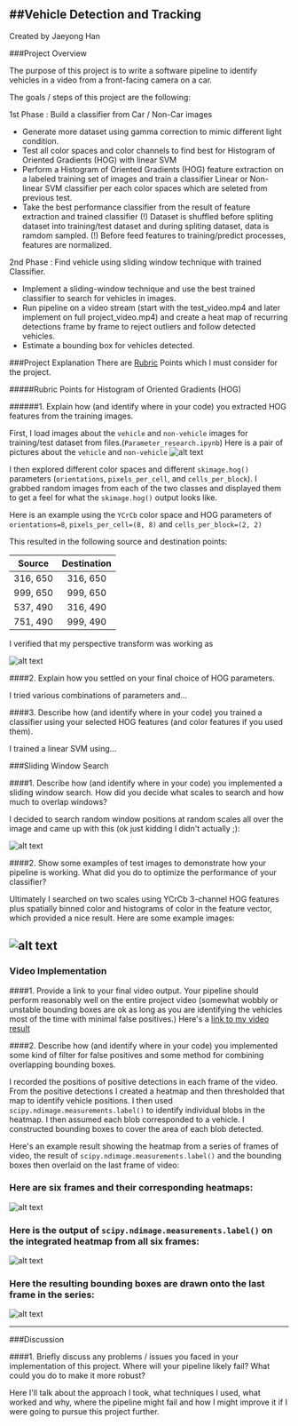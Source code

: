 ##Vehicle Detection and Tracking
---
Created by Jaeyong Han

###Project Overview

The purpose of this project is to write a software pipeline to identify vehicles in a video from a front-facing camera on a car. 

The goals / steps of this project are the following:

1st Phase : Build a classifier from Car / Non-Car images
* Generate more dataset using gamma correction to mimic different light condition.
* Test all color spaces and color channels to find best for Histogram of Oriented Gradients (HOG) with linear SVM
* Perform a Histogram of Oriented Gradients (HOG) feature extraction on a labeled training set of images and train a classifier Linear or Non-linear SVM classifier per each color spaces which are seleted from previous test.
* Take the best performance classifier from the result of feature extraction and trained classifier
(!) Dataset is shuffled before spliting dataset into training/test dataset and during spliting dataset, data is ramdom sampled.
(!) Before feed features to training/predict processes, features are normalized.


2nd Phase : Find vehicle using sliding window technique with trained Classifier.
* Implement a sliding-window technique and use the best trained classifier to search for vehicles in images.
* Run pipeline on a video stream (start with the test_video.mp4 and later implement on full project_video.mp4) and create a heat map of recurring detections frame by frame to reject outliers and follow detected vehicles.
* Estimate a bounding box for vehicles detected.

[//]: # (Image References)
[image1]: ./writeup_images/car_not_car.png
[image2]: ./examples/HOG_example.jpg
[image3]: ./examples/sliding_windows.jpg
[image4]: ./examples/sliding_window.jpg
[image5]: ./examples/bboxes_and_heat.png
[image6]: ./examples/labels_map.png
[image7]: ./examples/output_bboxes.png
[video1]: ./project_video.mp4

###Project Explanation 
There are [Rubric](https://review.udacity.com/#!/rubrics/513/view) Points which I must consider for the project.

#####Rubric Points for Histogram of Oriented Gradients (HOG)

######1. Explain how (and identify where in your code) you extracted HOG features from the training images.

First, I load images about the `vehicle` and `non-vehicle` images for training/test dataset from files.(`Parameter_research.ipynb`)
Here is a pair of pictures about the `vehicle` and `non-vehicle`
![alt text][image1]

I then explored different color spaces and different `skimage.hog()` parameters (`orientations`, `pixels_per_cell`, and `cells_per_block`).  I grabbed random images from each of the two classes and displayed them to get a feel for what the `skimage.hog()` output looks like.

Here is an example using the `YCrCb` color space and HOG parameters of `orientations=8`, `pixels_per_cell=(8, 8)` and `cells_per_block=(2, 2)`

This resulted in the following source and destination points:

| Source        | Destination   | 
|:-------------:|:-------------:| 
| 316, 650      | 316, 650      | 
| 999, 650      | 999, 650      |
| 537, 490      | 316, 490      |
| 751, 490      | 999, 490      |

I verified that my perspective transform was working as 


![alt text][image2]

####2. Explain how you settled on your final choice of HOG parameters.

I tried various combinations of parameters and...

####3. Describe how (and identify where in your code) you trained a classifier using your selected HOG features (and color features if you used them).

I trained a linear SVM using...

###Sliding Window Search

####1. Describe how (and identify where in your code) you implemented a sliding window search.  How did you decide what scales to search and how much to overlap windows?

I decided to search random window positions at random scales all over the image and came up with this (ok just kidding I didn't actually ;):

![alt text][image3]

####2. Show some examples of test images to demonstrate how your pipeline is working.  What did you do to optimize the performance of your classifier?

Ultimately I searched on two scales using YCrCb 3-channel HOG features plus spatially binned color and histograms of color in the feature vector, which provided a nice result.  Here are some example images:

![alt text][image4]
---

### Video Implementation

####1. Provide a link to your final video output.  Your pipeline should perform reasonably well on the entire project video (somewhat wobbly or unstable bounding boxes are ok as long as you are identifying the vehicles most of the time with minimal false positives.)
Here's a [link to my video result](./project_video.mp4)


####2. Describe how (and identify where in your code) you implemented some kind of filter for false positives and some method for combining overlapping bounding boxes.

I recorded the positions of positive detections in each frame of the video.  From the positive detections I created a heatmap and then thresholded that map to identify vehicle positions.  I then used `scipy.ndimage.measurements.label()` to identify individual blobs in the heatmap.  I then assumed each blob corresponded to a vehicle.  I constructed bounding boxes to cover the area of each blob detected.  

Here's an example result showing the heatmap from a series of frames of video, the result of `scipy.ndimage.measurements.label()` and the bounding boxes then overlaid on the last frame of video:

### Here are six frames and their corresponding heatmaps:

![alt text][image5]

### Here is the output of `scipy.ndimage.measurements.label()` on the integrated heatmap from all six frames:
![alt text][image6]

### Here the resulting bounding boxes are drawn onto the last frame in the series:
![alt text][image7]



---

###Discussion

####1. Briefly discuss any problems / issues you faced in your implementation of this project.  Where will your pipeline likely fail?  What could you do to make it more robust?

Here I'll talk about the approach I took, what techniques I used, what worked and why, where the pipeline might fail and how I might improve it if I were going to pursue this project further.  

